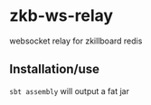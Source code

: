 # zkb-ws-relay
websocket relay for zkillboard redis

## Installation/use

`sbt assembly` will output a fat jar
